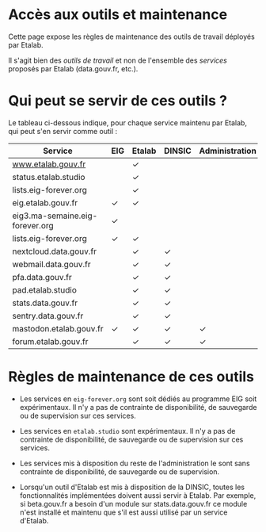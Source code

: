 # Accès aux outils et maintenance

Cette page expose les règles de maintenance des outils de travail
déployés par Etalab.  

Il s'agit bien des *outils de travail* et non de l'ensemble des
*services* proposés par Etalab (data.gouv.fr, etc.).

# Qui peut se servir de ces outils ?

Le tableau ci-dessous indique, pour chaque service maintenu par
Etalab, qui peut s'en servir comme outil :

| Service                         | EIG | Etalab | DINSIC | Administration | Public |
|---------------------------------|-----|--------|--------|----------------|--------|
| www.etalab.gouv.fr              |     | ✓      |        |                |        |
| status.etalab.studio            |     | ✓      |        |                |        |
| lists.eig-forever.org           |     | ✓      |        |                |        |
| eig.etalab.gouv.fr              | ✓   | ✓      |        |                |        |
| eig3.ma-semaine.eig-forever.org | ✓   |        |        |                |        |
| lists.eig-forever.org           | ✓   | ✓      |        |                |        |
| nextcloud.data.gouv.fr          |     | ✓      | ✓      |                |        |
| webmail.data.gouv.fr            |     | ✓      | ✓      |                |        |
| pfa.data.gouv.fr                |     | ✓      | ✓      |                |        |
| pad.etalab.studio               |     | ✓      | ✓      |                |        |
| stats.data.gouv.fr              |     | ✓      | ✓      |                |        |
| sentry.data.gouv.fr             |     | ✓      | ✓      |                |        |
| mastodon.etalab.gouv.fr         | ✓   | ✓      | ✓      | ✓              |        |
| forum.etalab.gouv.fr            |     | ✓      | ✓      | ✓              | ✓      |

# Règles de maintenance de ces outils

- Les services en `eig-forever.org` sont soit dédiés au programme EIG
  soit expérimentaux.  Il n'y a pas de contrainte de disponibilité, de
  sauvegarde ou de supervision sur ces services.

- Les services en `etalab.studio` sont expérimentaux.  Il n'y a pas de
  contrainte de disponibilité, de sauvegarde ou de supervision sur ces
  services.

- Les services mis à disposition du reste de l'administration le sont
  sans contrainte de disponibilité, de sauvegarde ou de supervision.

- Lorsqu'un outil d'Etalab est mis à disposition de la DINSIC, toutes
  les fonctionnalités implémentées doivent aussi servir à Etalab.  Par
  exemple, si beta.gouv.fr a besoin d'un module sur stats.data.gouv.fr
  ce module n'est installé et maintenu que s'il est aussi utilisé par
  un service d'Etalab.
